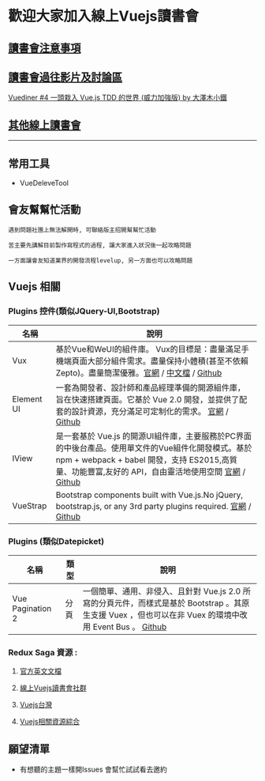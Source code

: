# 歡迎大家加入線上Vuejs讀書會

## [讀書會注意事項](https://github.com/onlinereadbook/bookreactjs/tree/master/%E8%AE%80%E6%9B%B8%E6%9C%83%E6%B3%A8%E6%84%8F%E4%BA%8B%E9%A0%85)

## [讀書會過往影片及討論區](https://github.com/onlinereadbook/bookvuejs)

[Vuediner #4 一頭栽入 Vue.js TDD 的世界 (威力加強版) by 大澤木小鐵](https://www.youtube.com/watch?v=yeVgDph6wMQ&feature=youtu.be)


## [其他線上讀書會](https://github.com/onlinereadbook/bookreactjs/tree/master/其他線上讀書會)


---

## 常用工具

- VueDeleveTool

## 會友幫幫忙活動

```
遇到問題社團上無法解開時, 可聯絡版主招開幫幫忙活動

苦主要先講解目前製作寫程式的過程, 讓大家進入狀況後一起攻略問題

一方面讓會友知道業界的開發流程levelup, 另一方面也可以攻略問題
```
## Vuejs 相關

### Plugins 控件(類似JQuery-UI,Bootstrap)

|名稱|說明|
|---|---|
|Vux|基於Vue和WeUI的組件庫。 Vux的目標是：盡量​​滿足手機端頁面大部分組件需求。盡量保持小體積(甚至不依賴Zepto)。盡量簡潔優雅。[官網](https://vux.li) / [中文檔](https://vuxjs.gitbooks.io/vux/content/) / [Github](https://github.com/airyland/vux)|
|Element UI|一套為開發者、設計師和產品經理準備的開源組件庫，旨在快速搭建頁面。它基於 Vue 2.0 開發，並提供了配套的設計資源，充分滿足可定制化的需求。 [官網](http://element.eleme.io/) / [Github](https://github.com/ElemeFE/element) |
|IView|是一套基於 Vue.js 的開源UI組件庫，主要服務於PC界面的中後台產品。使用單文件的Vue組件化開發模式。基於 npm + webpack + babel 開發，支持 ES2015,高質量、功能豐富,友好的 API，自由靈活地使用空間 [官網](https://www.iviewui.com) / [Github](https://github.com/iview/iview) |
|VueStrap|Bootstrap components built with Vue.js.No jQuery, bootstrap.js, or any 3rd party plugins required. [官網](http://yuche.github.io/vue-strap/) / [Github](https://github.com/yuche/vue-strap) |


### Plugins (類似Datepicket)
|名稱|類型|說明|
|---|---|---|
|Vue Pagination 2|分頁|一個簡單、通用、非侵入、且針對 Vue.js 2.0 所寫的分頁元件，而樣式是基於 Bootstrap 。其原生支援 Vuex ，但也可以在非 Vuex 的環境中改用 Event Bus 。 [Github](https://github.com/matfish2/vue-pagination-2)|

### Redux Saga 資源 :

1. [官方英文文檔](https://vuejs.org/)

2. [線上Vuejs讀書會社群](https://www.facebook.com/groups/616281401885574/)

3. [Vuejs台灣](https://www.facebook.com/groups/vuejs.tw/?fref=ts)

4. [Vuejs相關資源綜合](https://github.com/vuejs/awesome-vue)


## 願望清單

- 有想聽的主題一樣開Issues 會幫忙試試看去邀約

